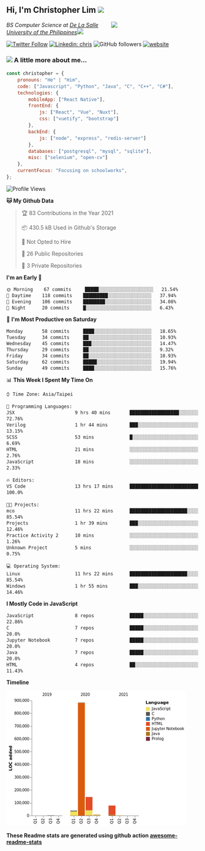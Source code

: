 <h2>Hi, I'm Christopher Lim <img src="https://media3.giphy.com/media/r3SVtaGUukD5V6UjzP/giphy.gif" width="50" /></h2>
<img align='right' src="https://media.giphy.com/media/M9gbBd9nbDrOTu1Mqx/giphy.gif" width="230">
<p><em>BS Computer Science at <a href="https://www.dlsu.edu.ph/">De La Salle University of the Philippines</a><img src="https://media.giphy.com/media/WUlplcMpOCEmTGBtBW/giphy.gif" width="30"> 
</em></p>

[![Twitter Follow](https://img.shields.io/twitter/follow/ClovesJL?label=Follow)](https://twitter.com/intent/follow?screen_name=ClovesJL)
[![Linkedin: chris](https://img.shields.io/badge/-chris-blue?style=flat-square&logo=Linkedin&logoColor=white&link=https://www.linkedin.com/in/christopher-lim-122831183/)](https://www.linkedin.com/in/christopher-lim-122831183/)
![GitHub followers](https://img.shields.io/github/followers/cc-visionary?label=Follow&style=social)
[![website](https://img.shields.io/badge/Website-46a2f1.svg?&style=flat-square&logo=Google-Chrome&logoColor=white&link=http://christopherlim.surge.sh/)](http://christopherlim.surge.sh/)

### <img src="https://media.giphy.com/media/VgCDAzcKvsR6OM0uWg/giphy.gif" width="50"> A little more about me...  

```javascript
const christopher = {
    pronouns: "He" | "Him",
    code: ["Javascript", "Python", "Java", "C", "C++", "C#"],
    technologies: {
        mobileApp: ["React Native"],
        frontEnd: {
            js: ["React", "Vue", "Nuxt"],
            css: ["vuetify", "bootstrap"]
        },
        backEnd: {
            js: ["node", "express", "redis-server"]
        },
        databases: ["postgresql", "mysql", "sqlite"],
        misc: ["selenium", "open-cv"]
    },
    currentFocus: "Focusing on schoolworks",
};
```

<!--START_SECTION:waka-->
![Profile Views](http://img.shields.io/badge/Profile%20Views-4-blue)

**🐱 My Github Data** 

> 🏆 83 Contributions in the Year 2021
 > 
> 📦 430.5 kB Used in Github's Storage 
 > 
> 🚫 Not Opted to Hire
 > 
> 📜 26 Public Repositories 
 > 
> 🔑 3 Private Repositories  
 > 
**I'm an Early 🐤** 

```text
🌞 Morning    67 commits     █████░░░░░░░░░░░░░░░░░░░░   21.54% 
🌆 Daytime    118 commits    █████████░░░░░░░░░░░░░░░░   37.94% 
🌃 Evening    106 commits    ████████░░░░░░░░░░░░░░░░░   34.08% 
🌙 Night      20 commits     █░░░░░░░░░░░░░░░░░░░░░░░░   6.43%

```
📅 **I'm Most Productive on Saturday** 

```text
Monday       58 commits     ████░░░░░░░░░░░░░░░░░░░░░   18.65% 
Tuesday      34 commits     ██░░░░░░░░░░░░░░░░░░░░░░░   10.93% 
Wednesday    45 commits     ███░░░░░░░░░░░░░░░░░░░░░░   14.47% 
Thursday     29 commits     ██░░░░░░░░░░░░░░░░░░░░░░░   9.32% 
Friday       34 commits     ██░░░░░░░░░░░░░░░░░░░░░░░   10.93% 
Saturday     62 commits     █████░░░░░░░░░░░░░░░░░░░░   19.94% 
Sunday       49 commits     ████░░░░░░░░░░░░░░░░░░░░░   15.76%

```


📊 **This Week I Spent My Time On** 

```text
⌚︎ Time Zone: Asia/Taipei

💬 Programming Languages: 
JSX                      9 hrs 40 mins       ██████████████████░░░░░░░   72.76% 
Verilog                  1 hr 44 mins        ███░░░░░░░░░░░░░░░░░░░░░░   13.15% 
SCSS                     53 mins             █░░░░░░░░░░░░░░░░░░░░░░░░   6.69% 
HTML                     21 mins             ░░░░░░░░░░░░░░░░░░░░░░░░░   2.76% 
JavaScript               18 mins             ░░░░░░░░░░░░░░░░░░░░░░░░░   2.33%

🔥 Editors: 
VS Code                  13 hrs 17 mins      █████████████████████████   100.0%

🐱‍💻 Projects: 
mco                      11 hrs 22 mins      █████████████████████░░░░   85.54% 
Projects                 1 hr 39 mins        ███░░░░░░░░░░░░░░░░░░░░░░   12.46% 
Practice Activity 2      10 mins             ░░░░░░░░░░░░░░░░░░░░░░░░░   1.26% 
Unknown Project          5 mins              ░░░░░░░░░░░░░░░░░░░░░░░░░   0.75%

💻 Operating System: 
Linux                    11 hrs 22 mins      █████████████████████░░░░   85.54% 
Windows                  1 hr 55 mins        ███░░░░░░░░░░░░░░░░░░░░░░   14.46%

```

**I Mostly Code in JavaScript** 

```text
JavaScript               8 repos             █████░░░░░░░░░░░░░░░░░░░░   22.86% 
C                        7 repos             █████░░░░░░░░░░░░░░░░░░░░   20.0% 
Jupyter Notebook         7 repos             █████░░░░░░░░░░░░░░░░░░░░   20.0% 
Java                     7 repos             █████░░░░░░░░░░░░░░░░░░░░   20.0% 
HTML                     4 repos             ██░░░░░░░░░░░░░░░░░░░░░░░   11.43%

```


**Timeline**

![Chart not found](https://raw.githubusercontent.com/cc-visionary/cc-visionary/master/charts/bar_graph.png) 


<!--END_SECTION:waka-->

**These Readme stats are generated using github action [awesome-readme-stats](https://github.com/anmol098/waka-readme-stats)**
